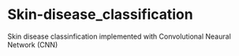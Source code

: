 # Skin-disease_classification
Skin disease classinfication implemented with Convolutional Neaural Network (CNN)
